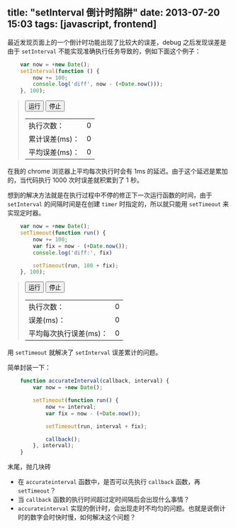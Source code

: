 title: "setInterval 倒计时陷阱"
date: 2013-07-20 15:03
tags: [javascript, frontend]
---

最近发现页面上的一个倒计时功能出现了比较大的误差，debug 之后发现误差是由于 `setInterval` 不能实现准确执行任务导致的，例如下面这个例子：

```javascript
    var now = +new Date();
    setInterval(function () {
        now += 100;
        console.log('diff', now - (+Date.now()));
    }, 100);
```

<blockquote>
    <div id="demo1">
        <button id="demo1Run">运行</button> <button id="demo1Stop">停止</button>
        <table>
            <tr>
                <td>执行次数：</td>
                <td id="demo1Count">0</td>
            </tr>
            <tr>
                <td>累计误差(ms)：</td>
                <td id="demo1Diff">0</td>
            </tr>
            <tr>
                <td>平均误差(ms)：</td>
                <td id="demo1Avg">0</td>
            </tr>
        </table>
    </div>
</blockquote>

<script type="text/javascript">
(function () {
    var timer = null;
    var countEl = document.getElementById('demo1Count');
    var diffEl = document.getElementById('demo1Diff');
    var avgEl = document.getElementById('demo1Avg');

    document.getElementById('demo1Run').onclick = function () {
        var count = 0;
        var now = +new Date();
        clearInterval(timer);
        timer = setInterval(function () {
            now += 100;
            count += 1;
            countEl.innerHTML = count;
            diffEl.innerHTML = now - (+Date.now());
            avgEl.innerHTML = (now - (+Date.now())) / count;
        }, 100);
    };

    document.getElementById('demo1Stop').onclick = function () {
        clearInterval(timer);
    };
}());
</script>

在我的 chrome 浏览器上平均每次执行时会有 1ms 的延迟。由于这个延迟是累加的，当代码执行 1000 次时误差就积累到了 1 秒。

想到的解决方法就是在执行过程中不停的修正下一次运行函数的时间，由于`setInterval` 的间隔时间是在创建 `timer` 时指定的，所以就只能用 `setTimeout` 来实现定时器。

``` javascript
    var now = +new Date();
    setTimeout(function run() {
        now += 100;
        var fix = now - (+Date.now());
        console.log('diff:', fix)

        setTimeout(run, 100 + fix);
    }, 100);
```

<blockquote>
    <div id="demo2">
        <button id="demo2Run">运行</button> <button id="demo2Stop">停止</button>
        <table>
            <tr>
                <td>执行次数：</td>
                <td id="demo2Count">0</td>
            </tr>
            <tr>
                <td>误差(ms)：</td>
                <td id="demo2Diff">0</td>
            </tr>
            <tr>
                <td>平均每次执行误差(ms)：</td>
                <td id="demo2Avg">0</td>
            </tr>
        </table>
    </div>
</blockquote>

<script type="text/javascript">
(function () {
    var timer = null;
    var countEl = document.getElementById('demo2Count');
    var diffEl = document.getElementById('demo2Diff');
    var avgEl = document.getElementById('demo2Avg');

    document.getElementById('demo2Run').onclick = function () {
        var count = 0;
        var now = +new Date();
        clearInterval(timer);

        timer = setTimeout(function run() {
            now += 1000;

            var diff = now - (+Date.now());

            count += 1;
            countEl.innerHTML = count;
            diffEl.innerHTML = diff;
            avgEl.innerHTML = diff / count;

            timer = setTimeout(run, 1000 + diff);
        }, 1000);
    };

    document.getElementById('demo2Stop').onclick = function () {
        clearInterval(timer);
    };
}());
</script>

用 `setTimeout` 就解决了 `setInterval` 误差累计的问题。

简单封装一下：


```javascript
    function accurateInterval(callback, interval) {
        var now = +new Date();

        setTimeout(function run() {
            now += interval;
            var fix = now - (+Date.now());

            setTimeout(run, interval + fix);

            callback();
        }, interval);
    }
```

末尾，抛几块砖

 * 在 `accurateinterval` 函数中，是否可以先执行 `callback` 函数，再 `setTimeout`？
 * 当 `callback` 函数的执行时间超过定时间隔后会出现什么事情？
 * `accurateinterval` 实现的倒计时，会出现走时不均匀的问题。也就是说倒计时的数字会时快时慢，如何解决这个问题？
